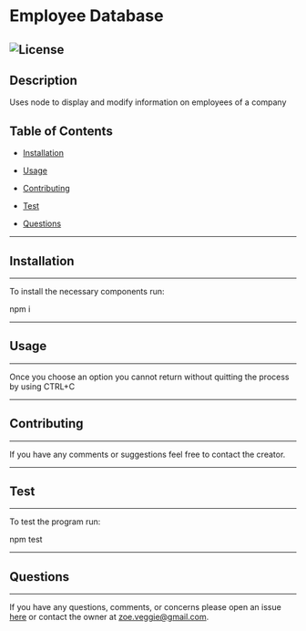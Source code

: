 # Employee Database
![License](https://img.shields.io/badge/License-undefined--Clause-purple.svg)
------------------------------------------------------------
## Description

Uses node to display and modify information on employees of a company

## Table of Contents

* [Installation](#installation)

* [Usage](#usage)

* [Contributing](#contributing)

* [Test](#test)

* [Questions](#questions)

------------------------------------------------------------

## Installation

------------------------------------------------------------

To install the necessary components run:

npm i

------------------------------------------------------------

## Usage

------------------------------------------------------------

Once you choose an option you cannot return without quitting the process by using CTRL+C

------------------------------------------------------------

## Contributing

------------------------------------------------------------

If you have any comments or suggestions feel free to contact the creator.

------------------------------------------------------------

## Test

------------------------------------------------------------

To test the program run:

npm test

------------------------------------------------------------

## Questions

------------------------------------------------------------

If you have any questions, comments, or concerns please open an issue [here](https://github.com/Weerklank/EmployeeDatabase) or contact the owner at [zoe.veggie@gmail.com](mailto:echo.vanryn@gmail.com).
